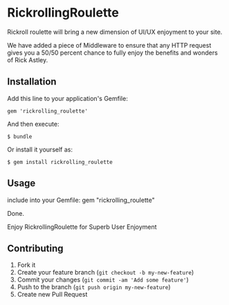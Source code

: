 # RickrollingRoulette

Rickroll roulette will bring a new dimension of UI/UX enjoyment to your site.

We have added a piece of Middleware to ensure that any HTTP request gives you a 50/50 percent chance to fully enjoy the benefits and wonders
of Rick Astley.

## Installation

Add this line to your application's Gemfile:

    gem 'rickrolling_roulette'

And then execute:

    $ bundle

Or install it yourself as:

    $ gem install rickrolling_roulette

## Usage


include into your Gemfile: gem "rickrolling_roulette"

Done.

Enjoy RickrollingRoulette for Superb User Enjoyment


## Contributing

1. Fork it
2. Create your feature branch (`git checkout -b my-new-feature`)
3. Commit your changes (`git commit -am 'Add some feature'`)
4. Push to the branch (`git push origin my-new-feature`)
5. Create new Pull Request
